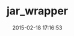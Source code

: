 ---
layout: post
title:  "jar_wrapper"
repo:   "shvets/jar_wrapper"
date:   2015-02-18 17:16:53
gemurl: http://github.com/shvets/jar_wrapper
---